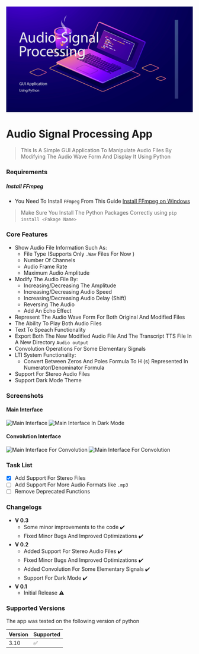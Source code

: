 ![](https://github.com/shalabycr7/Audio-Signal-Proccessing-App-GUI-in-Python/blob/Features/Cover%20Design.png)

# Audio Signal Processing App

> This Is A Simple GUI Application To Manipulate Audio Files By Modifying The Audio Wave Form And Display It Using
> Python

### Requirements

##### Install FFmpeg

* You Need To Install `FFmpeg` From This
  Guide [Install FFmpeg on Windows](<https://www.wikihow.com/Install-FFmpeg-on-Windows>)

> Make Sure You Install The Python Packages Correctly using `pip install <Pakage Name>`

### Core Features

* Show Audio File Information Such As:
    * File Type (Supports Only `.Wav` Files For Now )
    * Number Of Channels
    * Audio Frame Rate
    * Maximum Audio Amplitude
* Modify The Audio File By:
    * Increasing/Decreasing The Amplitude
    * Increasing/Decreasing Audio Speed
    * Increasing/Decreasing Audio Delay (Shift)
    * Reversing The Audio
    * Add An Echo Effect
* Represent The Audio Wave Form For Both Original And Modified Files
* The Ability To Play Both Audio Files
* Text To Speach Functionality
* Export Both The New Modified Audio File And The Transcript TTS File In A New Directory `Audio output`
* Convolution Operations For Some Elementary Signals
* LTI System Functionality:
    * Convert Between Zeros And Poles Formula To H (s) Represented In Numerator/Denominator Formula
* Support For Stereo Audio Files
* Support Dark Mode Theme

### Screenshots

#### Main Interface

![Main Interface][s1]
![Main Interface In Dark Mode][s2]

#### Convolution Interface

![Main Interface For Convolution][s3]
![Main Interface For Convolution][s4]


[s1]: https://github.com/shalabycr7/Audio-Signal-Proccessing-App-GUI-in-Python/blob/429ae76c7a8709cb275418c80d91973158881aa5/Screenshots/11.png "Main Interface"

[s2]: https://github.com/shalabycr7/Audio-Signal-Proccessing-App-GUI-in-Python/blob/429ae76c7a8709cb275418c80d91973158881aa5/Screenshots/22.png "Main Interface In Dark Mode"

[s3]: https://github.com/shalabycr7/Audio-Signal-Proccessing-App-GUI-in-Python/blob/429ae76c7a8709cb275418c80d91973158881aa5/Screenshots/33.png "Main Interface For Convolution"

[s4]: https://github.com/shalabycr7/Audio-Signal-Proccessing-App-GUI-in-Python/blob/429ae76c7a8709cb275418c80d91973158881aa5/Screenshots/44.png "Main Interface For Convolution"

### Task List

- [x] Add Support For Stereo Files
- [ ] Add Support For More Audio Formats like `.mp3`
- [ ] Remove Deprecated Functions

### Changelogs

* **V 0.3**
    * Some minor improvements to the code :heavy_check_mark:
    * Fixed Minor Bugs And Improved Optimizations :heavy_check_mark:
* **V 0.2**
    * Added Support For Stereo Audio Files :heavy_check_mark:
    * Fixed Minor Bugs And Improved Optimizations :heavy_check_mark:
    * Added Convolution For Some Elementary Signals :heavy_check_mark:
    * Support For Dark Mode :heavy_check_mark:
* **V 0.1**
    * Initial Release :warning:

### Supported Versions

The app was tested on the following version of python

| Version | Supported          |
|---------|--------------------|
| 3.10    | :white_check_mark: |

